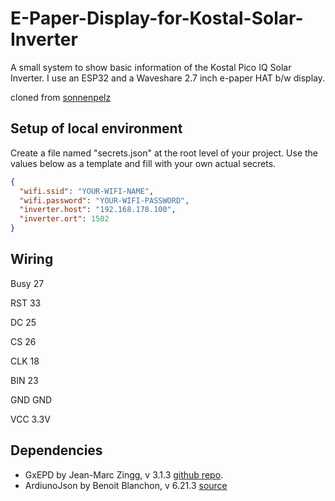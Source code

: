 # E-Paper-Display-for-Kostal-Solar-Inverter

A small system to show basic information of the Kostal Pico IQ Solar Inverter. I use an ESP32 and a Waveshare 2.7 inch e-paper HAT b/w display. 

cloned from [sonnenpelz](https://github.com/sonnenpelzx/E-Paper-Display-for-Kostal-Solar-Inverter/)

## Setup of local environment

Create a file named "secrets.json" at the root level of your project. Use the values below as a template and fill with your own actual secrets.
```json
{
  "wifi.ssid": "YOUR-WIFI-NAME",
  "wifi.password": "YOUR-WIFI-PASSWORD",
  "inverter.host": "192.168.178.100",
  "inverter.ort": 1502
}
```

## Wiring
Busy 27

RST 33

DC 25

CS 26

CLK 18

BIN 23

GND GND

VCC 3.3V

## Dependencies
- GxEPD by Jean-Marc Zingg, v 3.1.3 [github repo](https://github.com/ZinggJM/GxEPD).
- ArdiunoJson by Benoit Blanchon, v 6.21.3 [source](https://arduinojson.org/)
